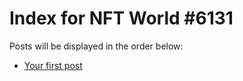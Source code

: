 # Index for NFT World #6131
Posts will be displayed in the order below:

- [Your first post](./001-first.md)


